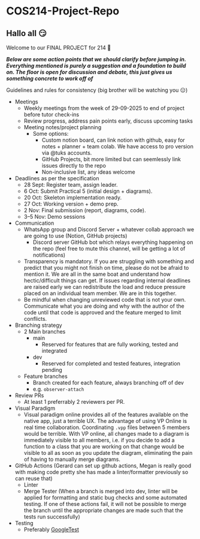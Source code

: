 # COS214-Project-Repo
## Hallo all :smirk:
Welcome to our FINAL PROJECT for 214 :confetti_ball:

***Below are some action points that we should clarify before jumping in. Everything mentioned is purely a suggestion and a foundation to build on. The floor is open for discussion and debate, this just gives us something concrete to work off of***

Guidelines and rules for consistency (big brother will be watching you :expressionless:)
- Meetings
  - Weekly meetings from the week of 29-09-2025 to end of project before tutor check-ins
  - Review progress, address pain points early, discuss upcoming tasks
  - Meeting notes/project planning
    - Some options:
      - Custom notion board, can link notion with github, easy for notes + planner + team colab. We have access to pro version via @tuks accounts.
      - GitHub Projects, bit more limited but can seemlessly link issues directly to the repo
      - Non-inclusive list, any ideas welcome    
- Deadlines as per the specification
  - 28 Sept: Register team, assign leader.
  - 6 Oct: Submit Practical 5 (initial design + diagrams).
  - 20 Oct: Skeleton implementation ready.
  - 27 Oct: Working version + demo prep.
  - 2 Nov: Final submission (report, diagrams, code).
  - 3–5 Nov: Demo sessions
- Communication
  - WhatsApp group and Discord Server + whatever collab approach we are going to use (Notion, GitHub projects)
    - Discord server GitHub bot which relays everything happening on the repo (feel free to mute this channel, will be getting a lot of notifications)
  - Transparency is mandatory. If you are struggling with something and predict that you might not finish on time, please do not be afraid to mention it. We are all in the same boat and understand how hectic/difficult things can get. If issues regarding internal deadlines are raised early we can redistribute the load and reduce pressure placed on an individual team member. We are in this together.
  - Be mindful when changing unreviewed code that is not your own. Communicate what you are doing and why with the author of the code until that code is approved and the feature merged to limit conflicts.
- Branching strategy
  - 2 Main branches
    - main
      - Reserved for features that are fully working, tested and integrated  
    - dev
      - Reserved for completed and tested features, integration pending
  - Feature branches
    - Branch created for each feature, always branching off of dev
    - e.g. `observer-attach`  
- Review PRs
  - At least 1 preferrably 2 reviewers per PR.
- Visual Paradigm
  - Visual paradigm online provides all of the features available on the native app, just a terrible UX. The advantage of using VP Online is real time collaboration. Coordinating `.vpp` files between 5 members would be terrible. With VP online, all changes made to a diagram is immediately visible to all members, i.e. if you decide to add a function to a class that you are working on that change would be visible to all as soon as you update the diagram, eliminating the pain of having to manually merge diagrams.  
- GitHub Actions (Gerard can set up github actions, Megan is really good with making code pretty she has made a linter/formatter previously so can reuse that)
  - Linter
  - Merge Tester (When a branch is merged into dev, linter will be applied for formatting and static bug checks and some automated testing. If one of these actions fail, it will not be possible to merge the branch until the appropriate changes are made such that the tests run successfully)
- Testing
  - Preferably [GoogleTest](https://google.github.io/googletest/)
